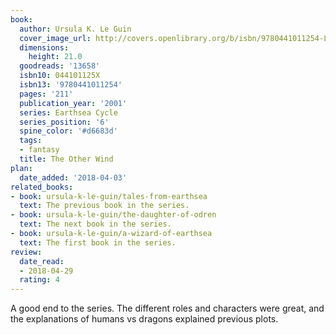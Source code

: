 ```yaml
---
book:
  author: Ursula K. Le Guin
  cover_image_url: http://covers.openlibrary.org/b/isbn/9780441011254-L.jpg
  dimensions:
    height: 21.0
  goodreads: '13658'
  isbn10: 044101125X
  isbn13: '9780441011254'
  pages: '211'
  publication_year: '2001'
  series: Earthsea Cycle
  series_position: '6'
  spine_color: '#d6683d'
  tags:
  - fantasy
  title: The Other Wind
plan:
  date_added: '2018-04-03'
related_books:
- book: ursula-k-le-guin/tales-from-earthsea
  text: The previous book in the series.
- book: ursula-k-le-guin/the-daughter-of-odren
  text: The next book in the series.
- book: ursula-k-le-guin/a-wizard-of-earthsea
  text: The first book in the series.
review:
  date_read:
  - 2018-04-29
  rating: 4
---
```


A good end to the series. The different roles and characters were great, and the explanations of humans vs dragons
explained previous plots.
